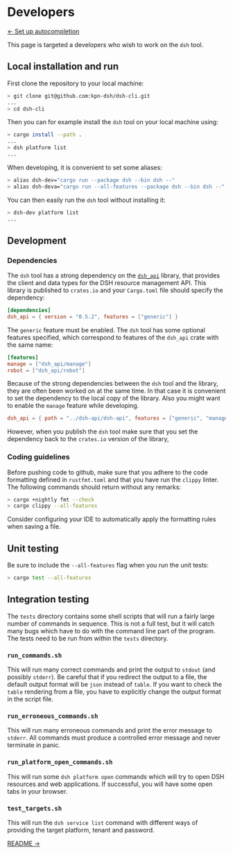 # Developers

[&#x2190; Set up autocompletion](autocompletion.md)

This page is targeted a developers who wish to work on the `dsh` tool.

## Local installation and run

First clone the repository to your local machine:

```bash
> git clone git@github.com:kpn-dsh/dsh-cli.git
...
> cd dsh-cli
```

Then you can for example install the `dsh` tool on your local machine using:

```bash
> cargo install --path .
...
> dsh platform list
...
```

When developing, it is convenient to set some aliases:

```bash
> alias dsh-dev="cargo run --package dsh --bin dsh --"
> alias dsh-deva="cargo run --all-features --package dsh --bin dsh --"
````

You can then easily run the `dsh` tool without installing it:

```bash
> dsh-dev platform list
...
```

## Development

### Dependencies

The `dsh` tool has a strong dependency on the [`dsh_api`](dsh_api) library,
that provides the client and data types for the DSH resource management API.
This library is published to `crates.io` and your `Cargo.toml` file
should specify the dependency:

```toml
[dependencies]
dsh_api = { version = "0.5.2", features = ["generic"] }
```

The `generic` feature must be enabled. The `dsh` tool has some optional features specified,
which correspond to features of the `dsh_api` crate with the same name:

```toml
[features]
manage = ["dsh_api/manage"]
robot = ["dsh_api/robot"]
```

Because of the strong dependencies between the `dsh` tool and the library,
they are often been worked on at the same time.
In that case it is convenient to set the dependency to the local copy of the library.
Also you might want to enable the `manage` feature while developing.

```toml
dsh_api = { path = "../dsh-api/dsh-api", features = ["generic", "manage"] }
```

However, when you publish the `dsh` tool make sure that you set the dependency
back to the `crates.io` version of the library,

### Coding guidelines

Before pushing code to github, make sure that you adhere to the code formatting defined in
`rustfmt.toml` and that you have run the `clippy` linter. The following commands should
return without any remarks:

```bash
> cargo +nightly fmt --check
> cargo clippy --all-features
```

Consider configuring your IDE to automatically apply the formatting rules when saving a file.

## Unit testing

Be sure to include the `--all-features` flag when you run the unit tests:

```bash
> cargo test --all-features
```

## Integration testing

The `tests` directory contains some shell scripts that will run a
fairly large number of commands in sequence. This is not a full test,
but it will catch many bugs which have to do with the command line part of the program.
The tests need to be run from within the `tests` directory.

### `run_commands.sh`

This will run many correct commands and print the output to `stdout` (and possibly `stderr`).
Be careful that if you redirect the output to a file,
the default output format will be `json` instead of `table`.
If you want to check the `table` rendering from a file,
you have to explicitly change the output format in the script file.

### `run_erroneous_commands.sh`

This will run many erroneous commands and print the error message to `stderr`.
All commands must produce a controlled error message and never terminate in panic.

### `run_platform_open_commands.sh`

This will run some `dsh platform open` commands which will try to open DSH resources and web
applications. If successful, you will have some open tabs in your browser.

### `test_targets.sh`

This will run the `dsh service list` command with different ways of providing the
target platform, tenant and password.

[README &#x2192;](README.md)
